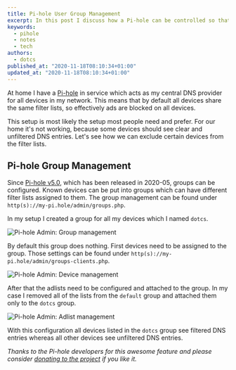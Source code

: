 ```yaml
---
title: Pi-hole User Group Management
excerpt: In this post I discuss how a Pi-hole can be controlled so that different rules apply to different groups of devices in the local network.
keywords:
  - pihole
  - notes
  - tech
authors:
  - dotcs
published_at: "2020-11-18T08:10:34+01:00"
updated_at: "2020-11-18T08:10:34+01:00"
---
```


At home I have a [Pi-hole] in service which acts as my central DNS provider for all devices in my network.
This means that by default all devices share the same filter lists, so effectively ads are blocked on all devices.

This setup is most likely the setup most people need and prefer.
For our home it's not working, because some devices should see clear and unfiltered DNS entries.
Let's see how we can exclude certain devices from the filter lists.

## Pi-hole Group Management

Since [Pi-hole v5.0][pi-hole-v5-release-notes], which has been released in 2020-05, groups can be configured.
Known devices can be put into groups which can have different filter lists assigned to them.
The group management can be found under `http(s)://my-pi.hole/admin/groups.php`.

In my setup I created a group for all my devices which I named `dotcs`.

![Pi-hole Admin: Group management](/posts/pihole-group-mgmt/pihole-admin-groups.png)

By default this group does nothing.
First devices need to be assigned to the group.
Those settings can be found under `http(s)://my-pi.hole/admin/groups-clients.php`.

![Pi-hole Admin: Device management](/posts/pihole-group-mgmt/pihole-admin-devices.png)

After that the adlists need to be configured and attached to the group.
In my case I removed all of the lists from the `default` group and attached them only to the `dotcs` group.

![Pi-hole Admin: Adlist management](/posts/pihole-group-mgmt/pihole-admin-adlists.png)

With this configuration all devices listed in the `dotcs` group see filtered DNS entries whereas all other devices see unfiltered DNS entries.

*Thanks to the Pi-hole developers for this awesome feature and please consider [donating to the project][pi-hole-donation] if you like it.*

[pi-hole]: https://pi-hole.net/
[pi-hole-v5-release-notes]: https://pi-hole.net/2020/05/10/pi-hole-v5-0-is-here/#page-content
[pi-hole-donation]: https://pi-hole.net/donate/
